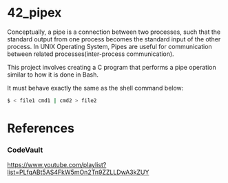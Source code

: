 # 42_pipex

Conceptually, a pipe is a connection between two processes, such that the standard output from one process becomes the standard input of the other process. In UNIX Operating System, Pipes are useful for communication between related processes(inter-process communication).

This project involves creating a C program that performs a pipe operation similar to how it is done in Bash.

It must behave exactly the same as the shell command below:

``` sh
$ < file1 cmd1 | cmd2 > file2
```

# References
### CodeVault
https://www.youtube.com/playlist?list=PLfqABt5AS4FkW5mOn2Tn9ZZLLDwA3kZUY
